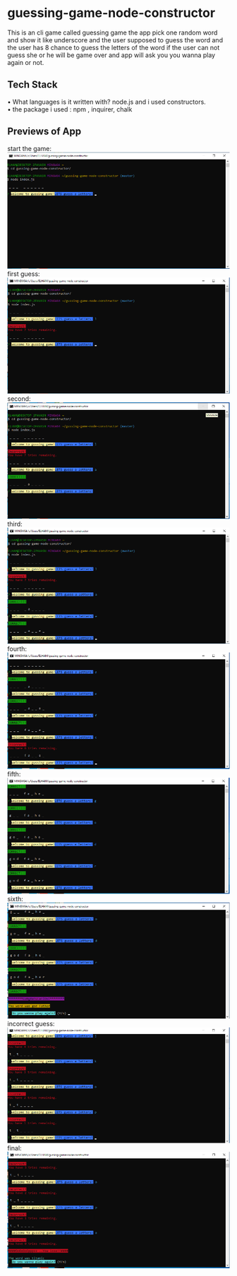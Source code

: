 # guessing-game-node-constructor

 This is an cli game called guessing game the app pick one random word and show it like underscore and the user supposed to guess the word and the user has 8 chance to guess the letters of the word if the user can not guess she or he will be game over and app will ask you you wanna play again or not.

 ## Tech Stack

•	What languages is it written with?  node.js and i used constructors.        
•	the package i used : npm , inquirer, chalk

 ##  Previews of App 
  start the game: ![start](images/1.png)   
  first guess: ![first](images/2.png) 
  second: ![questions](images/3.png) 
  third: ![questions](images/4.png) 
  fourth: ![questions](images/5.png) 
  fifth: ![questions](images/6.png) 
  sixth: ![questions](images/7.png) 
  incorrect guess: ![questions](images/8.png) 
  final: ![questions](images/9.png) 
        
